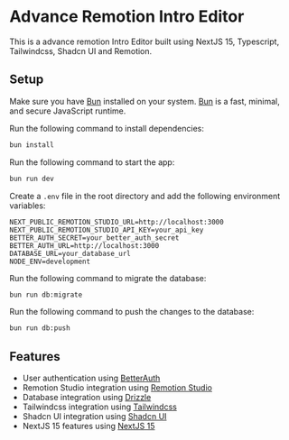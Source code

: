 # Advance Remotion Intro Editor

This is a advance remotion Intro Editor built using NextJS 15, Typescript, Tailwindcss, Shadcn UI and Remotion.

## Setup

Make sure you have [Bun](https://bun.sh/) installed on your system. [Bun](https://bun.sh/) is a fast, minimal, and secure JavaScript runtime.

Run the following command to install dependencies:

```bash
bun install
```

Run the following command to start the app:

```bash
bun run dev
```

Create a `.env` file in the root directory and add the following environment variables:

```env
NEXT_PUBLIC_REMOTION_STUDIO_URL=http://localhost:3000
NEXT_PUBLIC_REMOTION_STUDIO_API_KEY=your_api_key
BETTER_AUTH_SECRET=your_better_auth_secret
BETTER_AUTH_URL=http://localhost:3000
DATABASE_URL=your_database_url
NODE_ENV=development
```

Run the following command to migrate the database:

```bash
bun run db:migrate
```

Run the following command to push the changes to the database:

```bash
bun run db:push
```

## Features

- User authentication using [BetterAuth](https://betterauth.com/)
- Remotion Studio integration using [Remotion Studio](https://remotion.dev/studio)
- Database integration using [Drizzle](https://drizzle-orm.com/)
- Tailwindcss integration using [Tailwindcss](https://tailwindcss.com/)
- Shadcn UI integration using [Shadcn UI](https://ui.shadcn.com/)
- NextJS 15 features using [NextJS 15](https://nextjs.org/)
